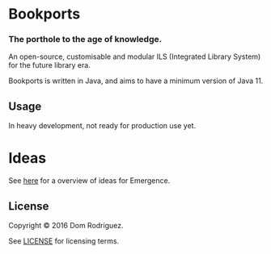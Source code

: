 # Bookports

### The porthole to the age of knowledge.

An open-source, customisable and modular ILS (Integrated Library System) for the future library era.

Bookports is written in Java, and aims to have a minimum version of Java 11.

## Usage

In heavy development, not ready for production use yet.

# Ideas

See [here][ideas] for a overview of ideas for Emergence.

## License

Copyright © 2016 Dom Rodriguez.

See [LICENSE][license] for licensing terms.

[ideas]: /doc/IDEAS.md
[license]: /LICENSE

